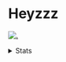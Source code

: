 # Heyzzz  

[![.](https://skillicons.dev/icons?i=js,ts,nextjs,nestjs,mongodb)](https://skillicons.dev)  

<details>
<summary>Stats</summary
<!--START_SECTION:waka-->

```txt
TypeScript   1 hr 16 mins    ████████████████████▒░░░░   81.63 %
JSON         14 mins         ████░░░░░░░░░░░░░░░░░░░░░   15.55 %
Other        2 mins          ▓░░░░░░░░░░░░░░░░░░░░░░░░   02.82 %
```

<!--END_SECTION:waka-->
</details>
